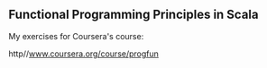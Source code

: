 Functional Programming Principles in Scala
------------------------------------------

My exercises for Coursera's course:

http//www.coursera.org/course/progfun
